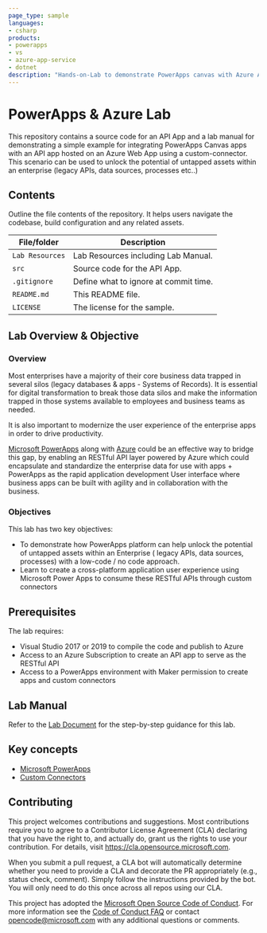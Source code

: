```yaml
---
page_type: sample
languages:
- csharp
products:
- powerapps
- vs
- azure-app-service
- dotnet
description: "Hands-on-Lab to demonstrate PowerApps canvas with Azure API Apps using a custom-connector"
---
```


# PowerApps & Azure Lab

<!-- 
Guidelines on README format: https://review.docs.microsoft.com/help/onboard/admin/samples/concepts/readme-template?branch=master

Guidance on onboarding samples to docs.microsoft.com/samples: https://review.docs.microsoft.com/help/onboard/admin/samples/process/onboarding?branch=master

Taxonomies for products and languages: https://review.docs.microsoft.com/new-hope/information-architecture/metadata/taxonomies?branch=master
-->
This repository contains a source code for an API App and a lab manual for demonstrating a simple example for integrating PowerApps Canvas apps with an API app hosted on an Azure Web App using a custom-connector. This scenario can be used to unlock the potential of untapped assets within an enterprise (legacy APIs, data sources, processes etc..)

## Contents

Outline the file contents of the repository. It helps users navigate the codebase, build configuration and any related assets.

| File/folder       | Description                                |
|-------------------|--------------------------------------------|
| `Lab Resources`   | Lab Resources including Lab Manual.        |
| `src`             | Source code for the API App.               |
| `.gitignore`      | Define what to ignore at commit time.      |
| `README.md`       | This README file.                          |
| `LICENSE`         | The license for the sample.                |

## Lab Overview & Objective

### Overview

Most enterprises have a majority of their core business data trapped in several silos (legacy databases & apps - Systems of Records). It is essential for digital transformation to break those data silos and make the information trapped in those systems available to employees and business teams as needed.  

It is also important to modernize the user experience of the enterprise apps in order to drive productivity.  

[Microsoft PowerApps](https://docs.microsoft.com/en-us/powerapps/powerapps-overview) along with [Azure](https://docs.microsoft.com/en-us/azure/guides/developer/azure-developer-guide) could be an effective way to bridge this gap, by enabling an RESTful API layer powered by Azure which could encapsulate and standardize the enterprise data for use with apps + PowerApps as the rapid application development User interface where business apps can be built with agility and in collaboration with the business.

### Objectives

This lab has two key objectives:
- To demonstrate how PowerApps platform can help unlock the potential of untapped assets within an Enterprise ( legacy APIs, data sources, processes) with a low-code / no code approach.  
- Learn to create a cross-platform application user experience using Microsoft Power Apps to consume these RESTful APIs through custom connectors

## Prerequisites

The lab requires: 
- Visual Studio 2017 or 2019 to compile the code and publish to Azure
- Access to an Azure Subscription to create an API app to serve as the RESTful API
- Access to a PowerApps environment with Maker permission to create apps and custom connectors

## Lab Manual

Refer to the [Lab Document](https://github.com/microsoft/PowerApps-Azure-Lab/master/Lab%20Resources/Hands-on%20with%20PowerApps%20and%20Azure-Lab%20Document.pdf) for the step-by-step guidance for this lab.

## Key concepts

- [Microsoft PowerApps](https://docs.microsoft.com/en-us/powerapps/powerapps-overview)
- [Custom Connectors](https://docs.microsoft.com/en-us/connectors/custom-connectors/)

## Contributing

This project welcomes contributions and suggestions.  Most contributions require you to agree to a
Contributor License Agreement (CLA) declaring that you have the right to, and actually do, grant us
the rights to use your contribution. For details, visit https://cla.opensource.microsoft.com.

When you submit a pull request, a CLA bot will automatically determine whether you need to provide
a CLA and decorate the PR appropriately (e.g., status check, comment). Simply follow the instructions
provided by the bot. You will only need to do this once across all repos using our CLA.

This project has adopted the [Microsoft Open Source Code of Conduct](https://opensource.microsoft.com/codeofconduct/).
For more information see the [Code of Conduct FAQ](https://opensource.microsoft.com/codeofconduct/faq/) or
contact [opencode@microsoft.com](mailto:opencode@microsoft.com) with any additional questions or comments.
